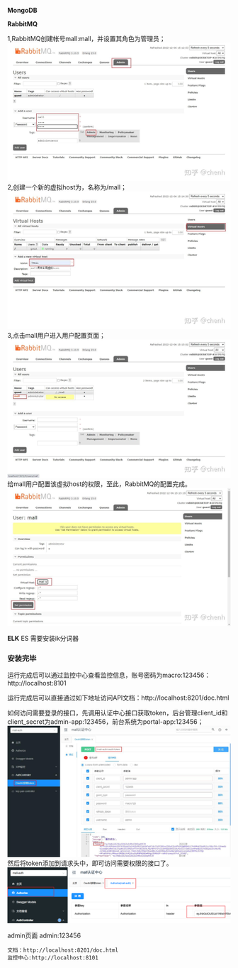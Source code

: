 
**MongoDB**




**RabbitMQ**

1,RabbitMQ创建帐号mall:mall，并设置其角色为管理员；
![img.png](../../IMG/img.png)
2,创建一个新的虚拟host为，名称为/mall；
![img.png](../../IMG/img2.png)
3,点击mall用户进入用户配置页面；
![img.png](../../IMG/img3.png)
给mall用户配置该虚拟host的权限，至此，RabbitMQ的配置完成。
![img.png](../../IMG/img4.png)

**ELK**
ES 需要安装ik分词器



### 安装完毕

运行完成后可以通过监控中心查看监控信息，账号密码为macro:123456：http://localhost:8101

运行完成后可以直接通过如下地址访问API文档：http://localhost:8201/doc.html

如何访问需要登录的接口，先调用认证中心接口获取token，后台管理client_id和client_secret为admin-app:123456，前台系统为portal-app:123456；
![img_1.png](../../IMG/img_1.png)
然后将token添加到请求头中，即可访问需要权限的接口了。
![img_3.png](../../IMG/img_3.png)


admin页面 admin:123456

```shell
文档：http://localhost:8201/doc.html
监控中心:http://localhost:8101

```
